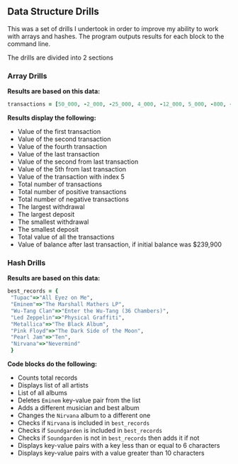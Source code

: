 ## Data Structure Drills

This was a set of drills I undertook in order to improve my ability to work with arrays and hashes. The program outputs results for each block to the command line.

The drills are divided into 2 sections

### Array Drills

**Results are based on this data:**
```ruby
transactions = [50_000, -2_000, -25_000, 4_000, -12_000, 5_000, -800, -900, 43_000, -30_000, 15_000, 62_000, -50_000, 42_000]
```
**Results display the following:**
* Value of the first transaction
* Value of the second transaction
* Value of the fourth transaction
* Value of the last transaction
* Value of the second from last transaction
* Value of the 5th from last transaction
* Value of the transaction with index 5
* Total number of transactions
* Total number of positive transactions
* Total number of negative transactions
* The largest withdrawal
* The largest deposit
* The smallest withdrawal
* The smallest deposit
* Total value of all the transactions
* Value of balance after last transaction, if initial balance was $239,900

### Hash Drills

**Results are based on this data:**
```ruby
best_records = {
 "Tupac"=>"All Eyez on Me",
 "Eminem"=>"The Marshall Mathers LP",
 "Wu-Tang Clan"=>"Enter the Wu-Tang (36 Chambers)",
 "Led Zeppelin"=>"Physical Graffiti",
 "Metallica"=>"The Black Album",
 "Pink Floyd"=>"The Dark Side of the Moon",
 "Pearl Jam"=>"Ten",
 "Nirvana"=>"Nevermind"
 }
```

**Code blocks do the following:**
* Counts total records
* Displays list of all artists
* List of all albums
* Deletes `Eminem` key-value pair from the list
* Adds a different musician and best album
* Changes the `Nirvana` album to a different one
* Checks if `Nirvana` is included in `best_records`
* Checks if `Soundgarden` is included in `best_records`
* Checks if `Soundgarden` is not in `best_records` then adds it if not
* Displays key-value pairs with a key less than or equal to 6 characters
* Displays key-value pairs with a value greater than 10 characters
